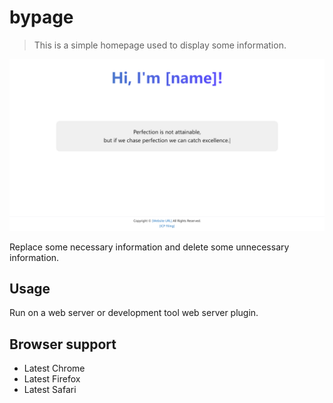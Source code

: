 # bypage

> This is a simple homepage used to display some information.

![bypage](main.png)

Replace some necessary information and delete some unnecessary information.

## Usage

Run on a web server or development tool web server plugin.

## Browser support

- Latest Chrome
- Latest Firefox
- Latest Safari
